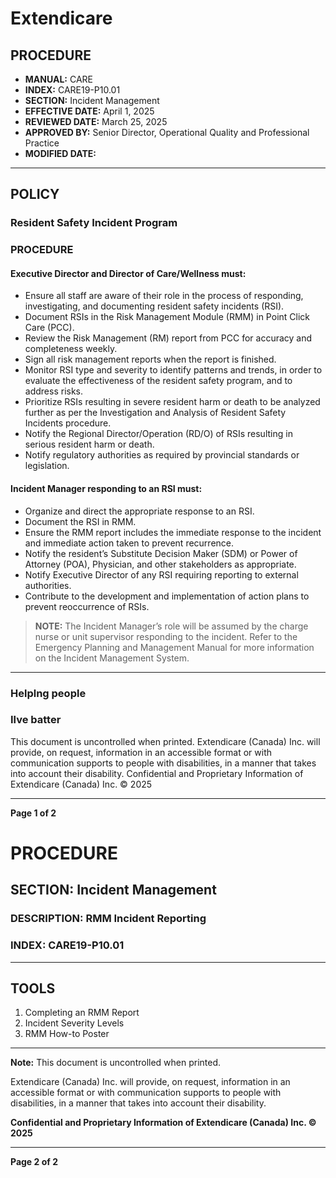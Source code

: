 # Extendicare

## PROCEDURE

- **MANUAL:** CARE
- **INDEX:** CARE19-P10.01
- **SECTION:** Incident Management
- **EFFECTIVE DATE:** April 1, 2025
- **REVIEWED DATE:** March 25, 2025
- **APPROVED BY:** Senior Director, Operational Quality and Professional Practice
- **MODIFIED DATE:**

----

## POLICY

### Resident Safety Incident Program

### PROCEDURE

#### Executive Director and Director of Care/Wellness must:

- Ensure all staff are aware of their role in the process of responding, investigating, and documenting resident safety incidents (RSI).
- Document RSIs in the Risk Management Module (RMM) in Point Click Care (PCC).
- Review the Risk Management (RM) report from PCC for accuracy and completeness weekly.
- Sign all risk management reports when the report is finished.
- Monitor RSI type and severity to identify patterns and trends, in order to evaluate the effectiveness of the resident safety program, and to address risks.
- Prioritize RSIs resulting in severe resident harm or death to be analyzed further as per the Investigation and Analysis of Resident Safety Incidents procedure.
- Notify the Regional Director/Operation (RD/O) of RSIs resulting in serious resident harm or death.
- Notify regulatory authorities as required by provincial standards or legislation.

#### Incident Manager responding to an RSI must:

- Organize and direct the appropriate response to an RSI.
- Document the RSI in RMM.
- Ensure the RMM report includes the immediate response to the incident and immediate action taken to prevent recurrence.
- Notify the resident’s Substitute Decision Maker (SDM) or Power of Attorney (POA), Physician, and other stakeholders as appropriate.
- Notify Executive Director of any RSI requiring reporting to external authorities.
- Contribute to the development and implementation of action plans to prevent reoccurrence of RSIs.

> **NOTE:** The Incident Manager’s role will be assumed by the charge nurse or unit supervisor responding to the incident. Refer to the Emergency Planning and Management Manual for more information on the Incident Management System.

----

### Helplng people

### Ilve batter

This document is uncontrolled when printed.
Extendicare (Canada) Inc. will provide, on request, information in an accessible format or with communication supports to people with disabilities, in a manner that takes into account their disability. Confidential and Proprietary Information of Extendicare (Canada) Inc. © 2025

----

**Page 1 of 2**

# PROCEDURE

## SECTION: Incident Management
### DESCRIPTION: RMM Incident Reporting
### INDEX: CARE19-P10.01

----

## TOOLS
1. Completing an RMM Report
2. Incident Severity Levels
3. RMM How-to Poster

----

**Note:** This document is uncontrolled when printed.

Extendicare (Canada) Inc. will provide, on request, information in an accessible format or with communication supports to people with disabilities, in a manner that takes into account their disability.

**Confidential and Proprietary Information of Extendicare (Canada) Inc. © 2025**

----

**Page 2 of 2**